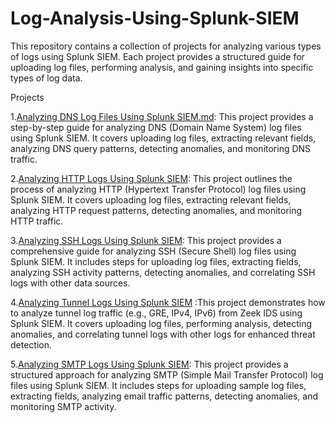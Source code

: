 # Log-Analysis-Using-Splunk-SIEM
This repository contains a collection of projects for analyzing various types of logs using Splunk SIEM. Each project provides a structured guide for uploading  log files, performing analysis, and gaining insights into specific types of log data.

Projects

1.[Analyzing DNS Log Files Using Splunk SIEM.md](https://github.com/dholeabhijeet16/Log-Analysis-Using-Splunk-SIEM/blob/main/Analyzing%20DNS%20Log%20Files%20Using%20Splunk%20SIEM.md): This project provides a step-by-step guide for analyzing DNS (Domain Name System) log files using Splunk SIEM. It covers uploading  log files, extracting relevant fields, analyzing DNS query patterns, detecting anomalies, and monitoring DNS traffic.

2.[Analyzing HTTP Logs Using Splunk SIEM](https://github.com/dholeabhijeet16/Log-Analysis-Using-Splunk-SIEM/blob/main/Analyzing%20HTTP%20Log%20Files%20Using%20Splunk%20SIEM.md): This project outlines the process of analyzing HTTP (Hypertext Transfer Protocol) log files using Splunk SIEM. It covers uploading  log files, extracting relevant fields, analyzing HTTP request patterns, detecting anomalies, and monitoring HTTP traffic.

3.[Analyzing SSH Logs Using Splunk SIEM](https://github.com/dholeabhijeet16/Log-Analysis-Using-Splunk-SIEM/blob/main/Analyzing%20SSH%20Log%20Files%20Using%20Splunk%20SIEM.md): This project provides a comprehensive guide for analyzing SSH (Secure Shell) log files using Splunk SIEM. It includes steps for uploading  log files, extracting fields, analyzing SSH activity patterns, detecting anomalies, and correlating SSH logs with other data sources.

4.[Analyzing Tunnel Logs Using Splunk SIEM](https://github.com/dholeabhijeet16/Log-Analysis-Using-Splunk-SIEM/blob/main/Analyzing%20Tunnel%20Log%20Traffic%20Using%20Splunk%20SIEM.md) :This project demonstrates how to analyze tunnel log traffic (e.g., GRE, IPv4, IPv6) from Zeek IDS using Splunk SIEM. It covers uploading  log files, performing analysis, detecting anomalies, and correlating tunnel logs with other logs for enhanced threat detection.

5.[Analyzing SMTP Logs Using Splunk SIEM](https://github.com/dholeabhijeet16/Log-Analysis-Using-Splunk-SIEM/blob/main/Analyzing%20Tunnel%20Log%20Traffic%20Using%20Splunk%20SIEM.md): This project provides a structured approach for analyzing SMTP (Simple Mail Transfer Protocol) log files using Splunk SIEM. It includes steps for uploading sample log files, extracting fields, analyzing email traffic patterns, detecting anomalies, and monitoring SMTP activity.
